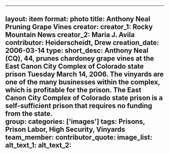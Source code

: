 
---
layout: item
format: photo
title: Anthony Neal Pruning Grape Vines
creator: 
    creator_1: Rocky Mountain News 
    creator_2: Maria J. Avila
contributor: Heiderscheidt, Drew
creation_date: 2006-03-14
type: 
short_desc: Anthony Neal (CQ), 44, prunes chardoney grape vines at the East Canon City Complex of Colorado state prison Tuesday March 14, 2006. The vinyards are one of the many businesses within the complex, which is profitable for the prison. The East Canon City Complex of Colorado state prison is a self-sufficient prison that requires no funding from the state.  
group: 
categories: ['images'] 
tags: Prisons, Prison Labor, High Security, Vinyards 
team_member: 
contributor_quote: 
image_list: 
alt_text_1: 
alt_text_2: 
---